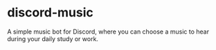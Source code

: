 # discord-music

A simple music bot for Discord, where you can choose a music to hear during your daily study or work.
